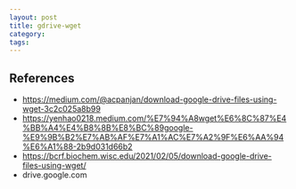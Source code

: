 ```yaml
---
layout: post
title: gdrive-wget
category:
tags:
---
```



## References
- https://medium.com/@acpanjan/download-google-drive-files-using-wget-3c2c025a8b99
- https://yenhao0218.medium.com/%E7%94%A8wget%E6%8C%87%E4%BB%A4%E4%B8%8B%E8%BC%89google-%E9%9B%B2%E7%AB%AF%E7%A1%AC%E7%A2%9F%E6%AA%94%E6%A1%88-2b9d031d66b2
- https://bcrf.biochem.wisc.edu/2021/02/05/download-google-drive-files-using-wget/
- drive.google.com
